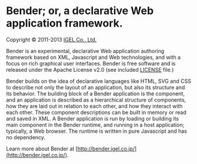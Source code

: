 # Bender; or, a declarative Web application framework.

Copyright © 2011-2013 [IGEL Co., Ltd.](http://www.igel.co.jp/bender/)

Bender is an experimental, declarative Web application authoring framework based
on XML, Javascript and Web technologies, and with a focus on rich graphical user
interfaces. Bender is free software and is released under the Apache License
v2.0 (see included
[LICENSE](https://github.com/bendr/bender/blob/master/LICENSE) file.)

Bender builds on the idea of declarative languages like HTML, SVG and CSS to
describe not only the layout of an application, but also its structure and its
behavior. The building block of a Bender application is the component, and an
application is described as a hierarchical structure of components, how they
are laid out in relation to each other, and how they interact with each other.
These component descriptions can be built in memory or read and saved in XML. A
Bender application is run by loading or building its main component in the
Bender runtime, and running in a host application; typically, a Web browser. The
runtime is written in pure Javascript and has no dependency.

Learn more about Bender at
[http://bender.igel.co.jp/](http://bender.igel.co.jp/).

